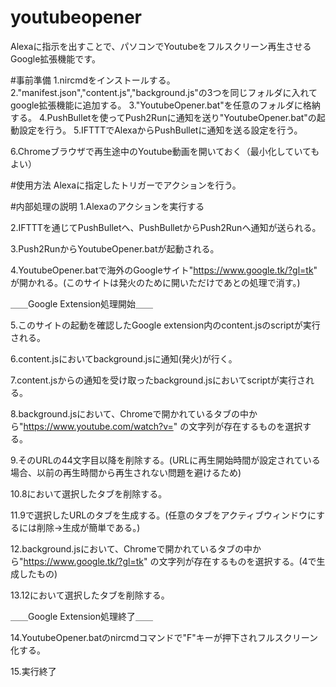 # youtubeopener
Alexaに指示を出すことで、パソコンでYoutubeをフルスクリーン再生させるGoogle拡張機能です。

#事前準備
1.nircmdをインストールする。
2."manifest.json","content.js","background.js"の3つを同じフォルダに入れてgoogle拡張機能に追加する。
3."YoutubeOpener.bat"を任意のフォルダに格納する。
4.PushBulletを使ってPush2Runに通知を送り"YoutubeOpener.bat"の起動設定を行う。
5.IFTTTでAlexaからPushBulletに通知を送る設定を行う。

6.Chromeブラウザで再生途中のYoutube動画を開いておく（最小化していてもよい）

#使用方法
Alexaに指定したトリガーでアクションを行う。

#内部処理の説明
1.Alexaのアクションを実行する

2.IFTTTを通じてPushBulletへ、PushBulletからPush2Runへ通知が送られる。

3.Push2RunからYoutubeOpener.batが起動される。

4.YoutubeOpener.batで海外のGoogleサイト"https://www.google.tk/?gl=tk" が開かれる。(このサイトは発火のために開いただけであとの処理で消す。)

＿＿Google Extension処理開始＿＿

5.このサイトの起動を確認したGoogle extension内のcontent.jsのscriptが実行される。

6.content.jsにおいてbackground.jsに通知(発火)が行く。

7.content.jsからの通知を受け取ったbackground.jsにおいてscriptが実行される。

8.background.jsにおいて、Chromeで開かれているタブの中から"https://www.youtube.com/watch?v=" の文字列が存在するものを選択する。

9.そのURLの44文字目以降を削除する。(URLに再生開始時間が設定されている場合、以前の再生時間から再生されない問題を避けるため)

10.8において選択したタブを削除する。

11.9で選択したURLのタブを生成する。(任意のタブをアクティブウィンドウにするには削除→生成が簡単である。)

12.background.jsにおいて、Chromeで開かれているタブの中から"https://www.google.tk/?gl=tk" の文字列が存在するものを選択する。(4で生成したもの)

13.12において選択したタブを削除する。

＿＿Google Extension処理終了＿＿

14.YoutubeOpener.batのnircmdコマンドで"F"キーが押下されフルスクリーン化する。

15.実行終了
